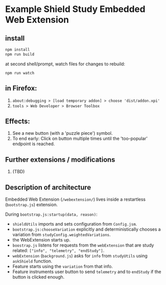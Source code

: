 # Example Shield Study Embedded Web Extension

## install

```sh
npm install
npm run build
```

at second shell/prompt, watch files for changes to rebuild:

`npm run watch`

## in Firefox:

1. `about:debugging > [load temporary addon] > choose 'dist/addon.xpi'`
2. `tools > Web Developer > Browser Toolbox`

## Effects:

1. See a new button (with a 'puzzle piece') symbol.
2. To end early: Click on button multiple times until the 'too-popular' endpoint
   is reached.

## Further extensions / modifications

1. (TBD)

## Description of architecture

Embedded Web Extension (`/webextension/`) lives inside a restartless
(`bootstrap.js`) extension.

During `bootstrap.js:startup(data, reason)`:

* `shieldUtils` imports and sets configuration from `Config.jsm`.
* `bootstrap.js:chooseVariation` explicitly and deterministically chooses a
  variation from `studyConfig.weightedVariations`.
* the WebExtension starts up.
* `boostrap.js` listens for requests from the `webExtension` that are study
  related: `["info", "telemetry", "endStudy"]`.
* `webExtension` (`background.js`) asks for `info` from `studyUtils` using
  `askShield` function.
* Feature starts using the `variation` from that info.
* Feature instruments user button to send `telemetry` and to `endStudy` if the
  button is clicked enough.
